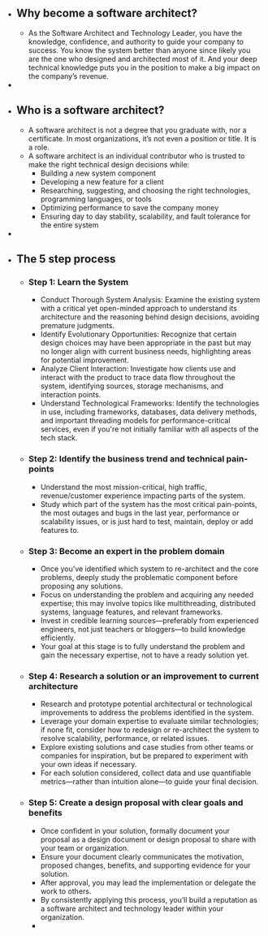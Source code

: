 - ## Why become a software architect?
    - As the Software Architect and Technology Leader, you have the knowledge, confidence, and authority to guide your company to success. You know the system better than anyone since likely you are the one who designed and architected most of it. And your deep technical knowledge puts you in the position to make a big impact on the company’s revenue.
- 
- ## Who is a software architect?
    - A software architect is not a degree that you graduate with, nor a certificate. In most organizations, it’s not even a position or title. It is a role.
    - A software architect is an individual contributor who is trusted to make the right technical design decisions while:
        - Building a new system component 
        - Developing a new feature for a client 
        - Researching, suggesting, and choosing the right technologies, programming languages, or tools 
        - Optimizing performance to save the company money 
        - Ensuring day to day stability, scalability, and fault tolerance for the entire system
- 
- ## The 5 step process
    - ### Step 1: Learn the System
        - Conduct Thorough System Analysis: Examine the existing system with a critical yet open-minded approach to understand its architecture and the reasoning behind design decisions, avoiding premature judgments.
        - Identify Evolutionary Opportunities: Recognize that certain design choices may have been appropriate in the past but may no longer align with current business needs, highlighting areas for potential improvement.
        - Analyze Client Interaction: Investigate how clients use and interact with the product to trace data flow throughout the system, identifying sources, storage mechanisms, and interaction points.
        - Understand Technological Frameworks: Identify the technologies in use, including frameworks, databases, data delivery methods, and important threading models for performance-critical services, even if you're not initially familiar with all aspects of the tech stack.
    - ### Step 2: Identify the business trend and technical pain-points
        - Understand the most mission-critical, high traffic, revenue/customer experience impacting parts of the system.
        - Study which part of the system has the most critical pain-points, the most outages and bugs in the last year, performance or scalability issues, or is just hard to test, maintain, deploy or add features to.
    - ### Step 3: Become an expert in the problem domain
        - Once you've identified which system to re-architect and the core problems, deeply study the problematic component before proposing any solutions.
        - Focus on understanding the problem and acquiring any needed expertise; this may involve topics like multithreading, distributed systems, language features, and relevant frameworks.
        - Invest in credible learning sources—preferably from experienced engineers, not just teachers or bloggers—to build knowledge efficiently.
        - Your goal at this stage is to fully understand the problem and gain the necessary expertise, not to have a ready solution yet.
    - ### Step 4: Research a solution or an improvement to current architecture
        - Research and prototype potential architectural or technological improvements to address the problems identified in the system.
        - Leverage your domain expertise to evaluate similar technologies; if none fit, consider how to redesign or re-architect the system to resolve scalability, performance, or related issues.
        - Explore existing solutions and case studies from other teams or companies for inspiration, but be prepared to experiment with your own ideas if necessary.
        - For each solution considered, collect data and use quantifiable metrics—rather than intuition alone—to guide your final decision.
    - ### Step 5: Create a design proposal with clear goals and benefits
        - Once confident in your solution, formally document your proposal as a design document or design proposal to share with your team or organization.
        - Ensure your document clearly communicates the motivation, proposed changes, benefits, and supporting evidence for your solution.
        - After approval, you may lead the implementation or delegate the work to others.
        - By consistently applying this process, you’ll build a reputation as a software architect and technology leader within your organization.
        - 
